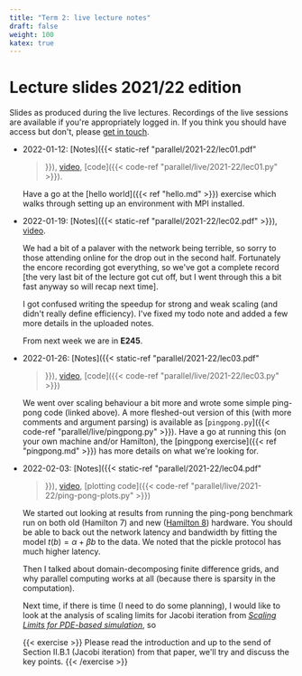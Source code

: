 ```yaml
---
title: "Term 2: live lecture notes"
draft: false
weight: 100
katex: true
---
```


# Lecture slides 2021/22 edition

Slides as produced during the live lectures. Recordings of the live
sessions are available if you're appropriately logged in. If you think
you should have access but don't, please [get in
touch](mailto:lawrence.mitchell@durham.ac.uk).

- 2022-01-12: [Notes]({{< static-ref "parallel/2021-22/lec01.pdf"
  >}}),
  [video](https://durham.cloud.panopto.eu/Panopto/Pages/Viewer.aspx?id=a2578ab5-e2b9-4a41-ab71-ae1b00d784b0),
  [code]({{< code-ref "parallel/live/2021-22/lec01.py" >}}).
  
  Have a go at the [hello world]({{< ref "hello.md" >}}) exercise
  which walks through setting up an environment with MPI installed.

- 2022-01-19: [Notes]({{< static-ref "parallel/2021-22/lec02.pdf" >}}), [video](https://durham.cloud.panopto.eu/Panopto/Pages/Viewer.aspx?id=4ed36e00-5ef0-42dd-83c2-ae2100946181).

  We had a bit of a palaver with the network being terrible, so sorry
  to those attending online for the drop out in the second half.
  Fortunately the encore recording got everything, so we've got a
  complete record [the very last bit of the lecture got cut off, but I
  went through this a bit fast anyway so will recap next time].
  
  I got confused writing the speedup for strong and weak scaling (and
  didn't really define efficiency). I've fixed my todo note and added
  a few more details in the uploaded notes.

  From next week we are in **E245**.

- 2022-01-26: [Notes]({{< static-ref "parallel/2021-22/lec03.pdf"
  >}}),
  [video](https://durham.cloud.panopto.eu/Panopto/Pages/Viewer.aspx?id=0e3fe682-0bc2-4920-8fa6-ae2900dee766),
  [code]({{< code-ref "parallel/live/2021-22/lec03.py" >}})
  
  We went over scaling behaviour a bit more and wrote some simple
  ping-pong code (linked above). A more fleshed-out version of this
  (with more comments and argument parsing) is available as
  [`pingpong.py`]({{< code-ref "parallel/live/pingpong.py" >}}). Have
  a go at running this (on your own machine and/or Hamilton), the
  [pingpong exercise]({{< ref "pingpong.md" >}}) has more details on
  what we're looking for.

- 2022-02-03: [Notes]({{< static-ref "parallel/2021-22/lec04.pdf"
  >}}), [video](https://durham.cloud.panopto.eu/Panopto/Pages/Viewer.aspx?id=adb7447d-11dc-4664-8c86-ae3000d794a0), [plotting code]({{< code-ref
  "parallel/live/2021-22/ping-pong-plots.py" >}})
  
  We started out looking at results from running the ping-pong
  benchmark run on both old (Hamilton 7) and new ([Hamilton
  8](https://www.dur.ac.uk/arc/hamilton/migration/)) hardware. You
  should be able to back out the network latency and bandwidth by
  fitting the model $t(b) = \alpha + \beta b$ to the data. We noted
  that the pickle protocol has much higher latency.
  
  Then I talked about domain-decomposing finite difference grids, and
  why parallel computing works at all (because there is sparsity in
  the computation).
  
  Next time, if there is time (I need to do some planning), I would
  like to look at the analysis of scaling limits for
  Jacobi iteration from [_Scaling Limits for
  PDE-based
  simulation_](http://www.mcs.anl.gov/papers/P5347-0515.pdf), so

  {{< exercise >}}
  Please read the introduction and up to the send of Section II.B.1
  (Jacobi iteration) from that paper, we'll try and discuss the key
  points.
  {{< /exercise >}}
